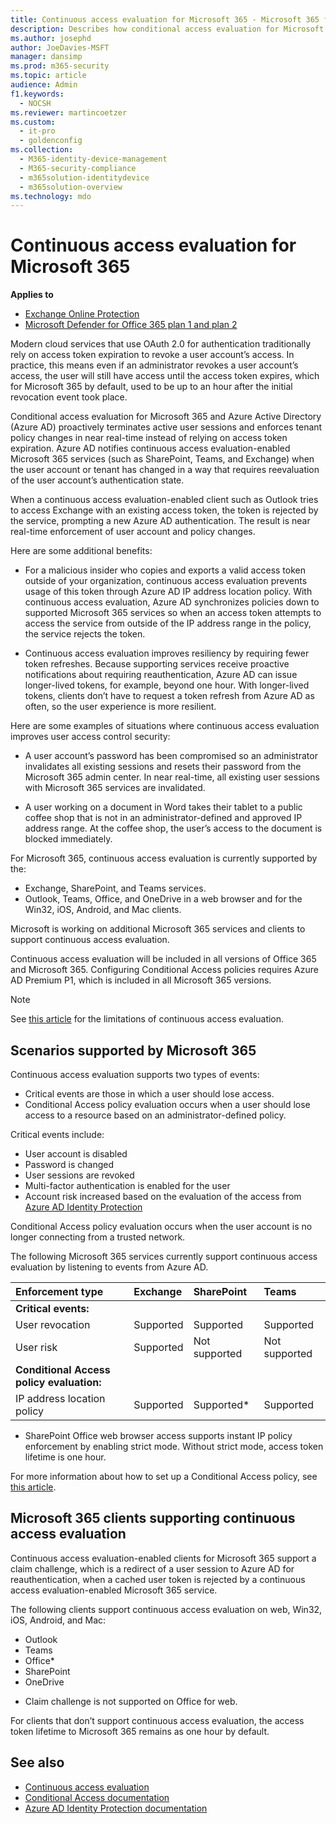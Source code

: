```yaml
---
title: Continuous access evaluation for Microsoft 365 - Microsoft 365 for enterprise
description: Describes how conditional access evaluation for Microsoft 365 and Azure AD proactively terminates active user sessions and enforces tenant policy changes in near real-time.
ms.author: josephd
author: JoeDavies-MSFT
manager: dansimp
ms.prod: m365-security
ms.topic: article
audience: Admin
f1.keywords: 
  - NOCSH
ms.reviewer: martincoetzer
ms.custom: 
  - it-pro
  - goldenconfig
ms.collection: 
  - M365-identity-device-management
  - M365-security-compliance
  - m365solution-identitydevice
  - m365solution-overview
ms.technology: mdo
---
```

# Continuous access evaluation for Microsoft 365

**Applies to**
- [Exchange Online Protection](exchange-online-protection-overview.md)
- [Microsoft Defender for Office 365 plan 1 and plan 2](defender-for-office-365.md)

Modern cloud services that use OAuth 2.0 for authentication traditionally rely on access token expiration to revoke a user account’s access. In practice, this means even if an administrator revokes a user account’s access, the user will still have access until the access token expires, which for Microsoft 365 by default, used to be up to an hour after the initial revocation event took place.  

Conditional access evaluation for Microsoft 365 and Azure Active Directory (Azure AD) proactively terminates active user sessions and enforces tenant policy changes in near real-time instead of relying on access token expiration. Azure AD notifies continuous access evaluation-enabled Microsoft 365 services (such as SharePoint, Teams, and Exchange) when the user account or tenant has changed in a way that requires reevaluation of the user account’s authentication state. 

When a continuous access evaluation-enabled client such as Outlook tries to access Exchange with an existing access token, the token is rejected by the service, prompting a new Azure AD authentication. The result is near real-time enforcement of user account and policy changes.  

Here are some additional benefits:

- For a malicious insider who copies and exports a valid access token outside of your organization, continuous access evaluation prevents usage of this token through Azure AD IP address location policy. With continuous access evaluation, Azure AD synchronizes policies down to supported Microsoft 365 services so when an access token attempts to access the service from outside of the IP address range in the policy, the service rejects the token. 

- Continuous access evaluation improves resiliency by requiring fewer token refreshes. Because supporting services receive proactive notifications about requiring reauthentication, Azure AD can issue longer-lived tokens, for example, beyond one hour. With longer-lived tokens, clients don’t have to request a token refresh from Azure AD as often, so the user experience is more resilient.

Here are some examples of situations where continuous access evaluation improves user access control security: 

- A user account’s password has been compromised so an administrator invalidates all existing sessions and resets their password from the Microsoft 365 admin center. In near real-time, all existing user sessions with Microsoft 365 services are invalidated. 

- A user working on a document in Word takes their tablet to a public coffee shop that is not in an administrator-defined and approved IP address range. At the coffee shop, the user’s access to the document is blocked immediately. 

For Microsoft 365, continuous access evaluation is currently supported by the:

- Exchange, SharePoint, and Teams services. 
- Outlook, Teams, Office, and OneDrive in a web browser and for the Win32, iOS, Android, and Mac clients. 

Microsoft is working on additional Microsoft 365 services and clients to support continuous access evaluation. 

Continuous access evaluation will be included in all versions of Office 365 and Microsoft 365. Configuring Conditional Access policies requires Azure AD Premium P1, which is included in all Microsoft 365 versions.

>[!Note]
>See [this article](/azure/active-directory/conditional-access/concept-continuous-access-evaluation#limitations) for the limitations of continuous access evaluation.
>

## Scenarios supported by Microsoft 365 

Continuous access evaluation supports two types of events: 

- Critical events are those in which a user should lose access. 
- Conditional Access policy evaluation occurs when a user should lose access to a resource based on an administrator-defined policy.  

Critical events include: 

- User account is disabled 
- Password is changed 
- User sessions are revoked 
- Multi-factor authentication is enabled for the user 
- Account risk increased based on the evaluation of the access from [Azure AD Identity Protection](/azure/active-directory/identity-protection/overview-identity-protection)

Conditional Access policy evaluation occurs when the user account is no longer connecting from a trusted network. 

The following Microsoft 365 services currently support continuous access evaluation by listening to events from Azure AD.  

| Enforcement type  | Exchange | SharePoint | Teams |
|:-------|:-----|:-------|:-------|
| **Critical events:** |  |  |  |
| User revocation | Supported | Supported | Supported |
| User risk | Supported | Not supported | Not supported |
| **Conditional Access policy evaluation:** |  |  |  |
| IP address location policy | Supported | Supported* | Supported |

* SharePoint Office web browser access supports instant IP policy enforcement by enabling strict mode. Without strict mode, access token lifetime is one hour.   

For more information about how to set up a Conditional Access policy, see [this article](/azure/active-directory/conditional-access/overview).

## Microsoft 365 clients supporting continuous access evaluation 

Continuous access evaluation-enabled clients for Microsoft 365 support a claim challenge, which is a redirect of a user session to Azure AD for reauthentication, when a cached user token is rejected by a continuous access evaluation-enabled Microsoft 365 service.  

The following clients support continuous access evaluation on web, Win32, iOS, Android, and Mac: 

- Outlook 
- Teams 
- Office*
- SharePoint 
- OneDrive 

* Claim challenge is not supported on Office for web.

For clients that don’t support continuous access evaluation, the access token lifetime  to Microsoft 365 remains as one hour by default.  	

## See also

- [Continuous access evaluation](/azure/active-directory/conditional-access/concept-continuous-access-evaluation)
- [Conditional Access documentation](/azure/active-directory/conditional-access/overview)
- [Azure AD Identity Protection documentation](/azure/active-directory/identity-protection/overview-identity-protection)
